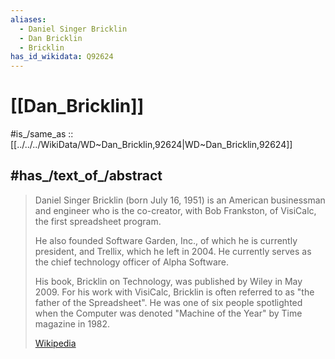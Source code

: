 ```yaml
---
aliases:
  - Daniel Singer Bricklin
  - Dan Bricklin
  - Bricklin
has_id_wikidata: Q92624
---
```


# [[Dan_Bricklin]] 

#is_/same_as :: [[../../../WikiData/WD~Dan_Bricklin,92624|WD~Dan_Bricklin,92624]] 

## #has_/text_of_/abstract 

> Daniel Singer Bricklin (born July 16, 1951) is an American businessman and engineer 
> who is the co-creator, with Bob Frankston, of VisiCalc, the first spreadsheet program. 
> 
> He also founded Software Garden, Inc., of which he is currently president, and Trellix, which he left in 2004. 
> He currently serves as the chief technology officer of Alpha Software.
>
> His book, Bricklin on Technology, was published by Wiley in May 2009. 
> For his work with VisiCalc, Bricklin is often referred to as "the father of the Spreadsheet". 
> He was one of six people spotlighted 
> when the Computer was denoted "Machine of the Year" by Time magazine in 1982.
>
> [Wikipedia](https://en.wikipedia.org/wiki/Dan%20Bricklin) 

